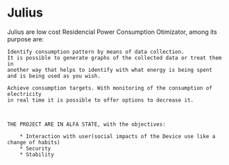 # Julius

Julius are low cost Residencial Power Consumption Otimizator, among its purpose are:

	Identify consumption pattern by means of data collection. 
	It is possible to generate graphs of the collected data or treat them in 
	another way that helps to identify with what energy is being spent 
	and is being used as you wish.
	
	Achieve consumption targets. With monitoring of the consumption of electricity 
	in real time it is possible to offer options to decrease it.
	
	

	THE PROJECT ARE IN ALFA STATE, with the objectives:
		
		* Interaction with user(social impacts of the Device use like a change of habits)
		* Security
		* Stability
	